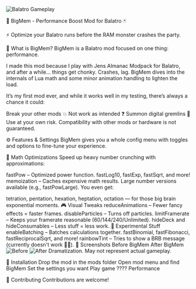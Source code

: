 <img alt="Balatro Gameplay" src="https://e.snmc.io/lk/l/x/3ac9502dc7c9faefe63e179816b7ff9b/11753474">

💾 BigMem - Performance Boost Mod for Balatro 🃏

⚡ Optimize your Balatro runs before the RAM monster crashes the party.

🧠 What is BigMem?
BigMem is a Balatro mod focused on one thing: performance.

I made this mod because I play with Jens Almanac Modpack for Balatro, and after a while... things get chonky. Crashes, lag. BigMem dives into the internals of Lua math and some minor animation handling to lighten the load.

It’s my first mod ever, and while it works well in my testing, there’s always a chance it could:

Break your other mods 💥
Not work as intended ❓
Summon digital gremlins 👾
Use at your own risk. Compatibility with other mods or hardware is not guaranteed.

⚙️ Features & Settings
BigMem gives you a whole config menu with toggles and options to fine-tune your experience.

🔬 Math Optimizations
Speed up heavy number crunching with approximations:

fastPow – Optimized power function.
fastLog10, fastExp, fastSqrt, and more!
memoization – Caches expensive math results.
Large number versions available (e.g., fastPowLarge).
You even get:

tetration, pentation, hexation, heptation, octation — for those big brain exponential moments.
🎮 Visual Tweaks
reduceAnimations – Fewer fancy effects = faster frames.
disableParticles – Turns off particles.
limitFramerate – Keeps your framerate reasonable (60/144/240/Unlimited).
hideDeck and hideConsumables – Less stuff = less work.
🧪 Experimental Stuff
enableBatching – Batches calculations together.
fastBinomial, fastFibonacci, fastReciprocalSqrt, and more!
rainbowTint – Tries to show a BRB message (currently doesn't work 🤷‍♂️).
📸 Screenshots
Before BigMem	After BigMem
<img alt="Before" src="https://preview.redd.it/vagabonds-most-likely-inspiration-v0-1luf50uujr9d1.jpg?width=142&amp;format=pjpg&amp;auto=webp&amp;s=874fa6b2f120c4d5514bfc38e68ad55985f765d1">
<img alt="After" src="https://static.wikia.nocookie.net/balatrogame/images/4/40/Jolly_Joker.png/revision/latest/thumbnail/width/360/height/360?cb=20240320232234">
Dramatization. May not represent actual gameplay.

🔧 Installation
Drop the mod in the mods folder
Open mod menu and find BigMem
Set the settings you want
Play game
????
Performance

🤝 Contributing
Contributions are welcome!
